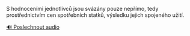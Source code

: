 
S hodnoceními jednotlivců jsou svázány pouze nepřímo, tedy prostřednictvím cen spotřebních statků, výsledku jejich spojeného užití.

[🔊 Poslechnout audio](/data/7-paragraphs/audio/chapter_62/para_007-S-hodnocenmi-jednotlivc-jsou-svzny-pouze-nep.mp3)
